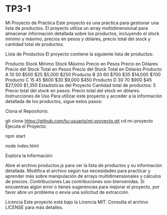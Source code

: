 # TP3-1

Mi Proyecto de Práctica
Este proyecto es una práctica para gestionar una lista de productos. El proyecto utiliza un array multidimensional para almacenar información detallada sobre los productos, incluyendo el stock mínimo y máximo, precios en pesos y dólares, precio total del stock y cantidad total de productos.

Lista de Productos
El proyecto contiene la siguiente lista de productos:

Producto	Stock Mínimo	Stock Máximo	Precio en Pesos	Precio en Dólares	Precio del Stock Total en Pesos	Precio del Stock Total en Dólares
Producto A	10	50	$500	$25	$5,000	$250
Producto B	20	60	$700	$35	$14,000	$700
Producto C	15	45	$600	$30	$9,000	$450
Producto D	30	70	$900	$45	$27,000	$1,350
Estadísticas del Proyecto
Cantidad total de productos: 5
Precio total del stock en pesos: 
Precio total del stock en dólares: 
Instrucciones de Uso
Para utilizar este proyecto y acceder a la información detallada de los productos, sigue estos pasos:

Clona el Repositorio:

git clone https://github.com/tu-usuario/mi-proyecto.git
cd mi-proyecto
Ejecuta el Proyecto:

npm start

node index.html

Explora la Información:

Abre el archivo productos.js para ver la lista de productos y su información detallada.
Modifica el archivo según tus necesidades para practicar y aprender más sobre manipulación de arrays multidimensionales y cálculos de precios.
Contribuciones
Las contribuciones son bienvenidas. Si encuentras algún error o tienes sugerencias para mejorar el proyecto, por favor abre un problema o envía una solicitud de extracción.

Licencia
Este proyecto está bajo la Licencia MIT. Consulta el archivo LICENSE para más detalles.


